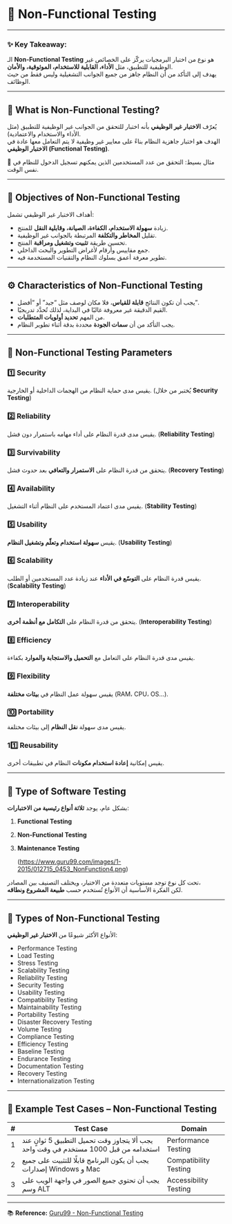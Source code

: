 # 🧠 Non-Functional Testing  


---

### ✨ **Key Takeaway:**  
الـ **Non-Functional Testing** هو نوع من اختبار البرمجيات يركّز على الخصائص غير الوظيفية للتطبيق، مثل **الأداء، القابلية للاستخدام، الموثوقية، والأمان**.  
يهدف إلى التأكد من أن النظام جاهز من جميع الجوانب التشغيلية وليس فقط من حيث الوظائف.

---

## 🧩 What is Non-Functional Testing?  
يُعرّف **الاختبار غير الوظيفي** بأنه اختبار للتحقق من الجوانب غير الوظيفية للتطبيق (مثل الأداء والاستخدام والاعتمادية).  
الهدف هو اختبار جاهزية النظام بناءً على معايير غير وظيفية لا يتم التعامل معها عادة في **الاختبار الوظيفي (Functional Testing)**.

🔹 مثال بسيط: التحقق من عدد المستخدمين الذين يمكنهم تسجيل الدخول للنظام في نفس الوقت.

---

## 🎯 Objectives of Non-Functional Testing  
أهداف الاختبار غير الوظيفي تشمل:  

- زيادة **سهولة الاستخدام، الكفاءة، الصيانة، وقابلية النقل** للمنتج.  
- تقليل **المخاطر والتكلفة** المرتبطة بالجوانب غير الوظيفية.  
- تحسين طريقة **تثبيت وتشغيل ومراقبة** المنتج.  
- جمع مقاييس وأرقام لأغراض التطوير والبحث الداخلي.  
- تطوير معرفة أعمق بسلوك النظام والتقنيات المستخدمة فيه.

---

## ⚙️ Characteristics of Non-Functional Testing  
- يجب أن تكون النتائج **قابلة للقياس**، فلا مكان لوصف مثل “جيد” أو “أفضل”.  
- القيم الدقيقة غير معروفة غالبًا في البداية، لذلك تُحدَّد تدريجيًا.  
- من المهم **تحديد أولويات المتطلبات**.  
- يجب التأكد من أن **سمات الجودة** محددة بدقة أثناء تطوير النظام.

---

## 🔐 Non-Functional Testing Parameters  

### 1️⃣ Security  
يقيس مدى حماية النظام من الهجمات الداخلية أو الخارجية. (يُختبر من خلال **Security Testing**)

### 2️⃣ Reliability  
يقيس مدى قدرة النظام على أداء مهامه باستمرار دون فشل. (**Reliability Testing**)

### 3️⃣ Survivability  
يتحقق من قدرة النظام على **الاستمرار والتعافي** بعد حدوث فشل. (**Recovery Testing**)

### 4️⃣ Availability  
يقيس مدى اعتماد المستخدم على النظام أثناء التشغيل. (**Stability Testing**)

### 5️⃣ Usability  
يقيس **سهولة استخدام وتعلّم وتشغيل النظام**. (**Usability Testing**)

### 6️⃣ Scalability  
يقيس قدرة النظام على **التوسّع في الأداء** عند زيادة عدد المستخدمين أو الطلب. (**Scalability Testing**)

### 7️⃣ Interoperability  
يتحقق من قدرة النظام على **التكامل مع أنظمة أخرى**. (**Interoperability Testing**)

### 8️⃣ Efficiency  
يقيس مدى قدرة النظام على التعامل مع **التحميل والاستجابة والموارد** بكفاءة.

### 9️⃣ Flexibility  
يقيس سهولة عمل النظام في **بيئات مختلفة** (RAM، CPU، OS...).  

### 🔟 Portability  
يقيس مدى سهولة **نقل النظام** إلى بيئات مختلفة.

### 11️⃣ Reusability  
يقيس إمكانية **إعادة استخدام مكونات** النظام في تطبيقات أخرى.

---

## 🧮 Type of Software Testing  
بشكل عام، يوجد **ثلاثة أنواع رئيسية من الاختبارات**:

1. **Functional Testing**  
2. **Non-Functional Testing**  
3. **Maintenance Testing**

   (https://www.guru99.com/images/1-2015/012715_0453_NonFunction4.png)

تحت كل نوع توجد مستويات متعددة من الاختبار، ويختلف التصنيف بين المصادر،  
لكن الفكرة الأساسية أن الأنواع تُستخدم حسب **طبيعة المشروع ونطاقه**.

---

## 🧪 Types of Non-Functional Testing  
الأنواع الأكثر شيوعًا من **الاختبار غير الوظيفي**:

- Performance Testing  
- Load Testing  
- Stress Testing  
- Scalability Testing  
- Reliability Testing  
- Security Testing  
- Usability Testing  
- Compatibility Testing  
- Maintainability Testing  
- Portability Testing  
- Disaster Recovery Testing  
- Volume Testing  
- Compliance Testing  
- Efficiency Testing  
- Baseline Testing  
- Endurance Testing  
- Documentation Testing  
- Recovery Testing  
- Internationalization Testing  

---

## 🧰 Example Test Cases – Non-Functional Testing  

| # | Test Case | Domain |
|---|------------|--------|
| 1 | يجب ألا يتجاوز وقت تحميل التطبيق 5 ثوانٍ عند استخدامه من قبل 1000 مستخدم في وقت واحد | Performance Testing |
| 2 | يجب أن يكون البرنامج قابلًا للتثبيت على جميع إصدارات Windows و Mac | Compatibility Testing |
| 3 | يجب أن تحتوي جميع الصور في واجهة الويب على وسم ALT | Accessibility Testing |

---

📚 **Reference:** [Guru99 - Non-Functional Testing](https://www.guru99.com/non-functional-testing.html)
